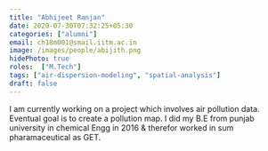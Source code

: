 ```yaml
---
title: "Abhijeet Ranjan"
date: 2020-07-30T07:32:25+05:30
categories: ["alumni"]
email: ch18m001@smail.iitm.ac.in
image: /images/people/abijith.png
hidePhoto: true
roles:  ["M.Tech"]
tags: ["air-dispersion-modeling", "spatial-analysis"]
draft: false
---
```


I am currently working on a project which involves air pollution data. Eventual goal is to create a pollution map. I did my B.E from punjab university in chemical Engg in 2016 & therefor worked in sum pharamaceutical as GET.